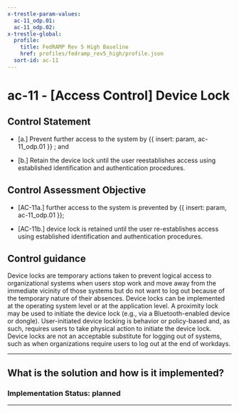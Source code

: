 ```yaml
---
x-trestle-param-values:
  ac-11_odp.01:
  ac-11_odp.02:
x-trestle-global:
  profile:
    title: FedRAMP Rev 5 High Baseline
    href: profiles/fedramp_rev5_high/profile.json
  sort-id: ac-11
---
```


# ac-11 - \[Access Control\] Device Lock

## Control Statement

- \[a.\] Prevent further access to the system by {{ insert: param, ac-11_odp.01 }} ; and

- \[b.\] Retain the device lock until the user reestablishes access using established identification and authentication procedures.

## Control Assessment Objective

- \[AC-11a.\] further access to the system is prevented by {{ insert: param, ac-11_odp.01 }};

- \[AC-11b.\] device lock is retained until the user re-establishes access using established identification and authentication procedures.

## Control guidance

Device locks are temporary actions taken to prevent logical access to organizational systems when users stop work and move away from the immediate vicinity of those systems but do not want to log out because of the temporary nature of their absences. Device locks can be implemented at the operating system level or at the application level. A proximity lock may be used to initiate the device lock (e.g., via a Bluetooth-enabled device or dongle). User-initiated device locking is behavior or policy-based and, as such, requires users to take physical action to initiate the device lock. Device locks are not an acceptable substitute for logging out of systems, such as when organizations require users to log out at the end of workdays.

______________________________________________________________________

## What is the solution and how is it implemented?

<!-- For implementation status enter one of: implemented, partial, planned, alternative, not-applicable -->

<!-- Note that the list of rules under ### Rules: is read-only and changes will not be captured after assembly to JSON -->
<!-- Add control implementation description here for control: ac-11 -->

### Implementation Status: planned

______________________________________________________________________
